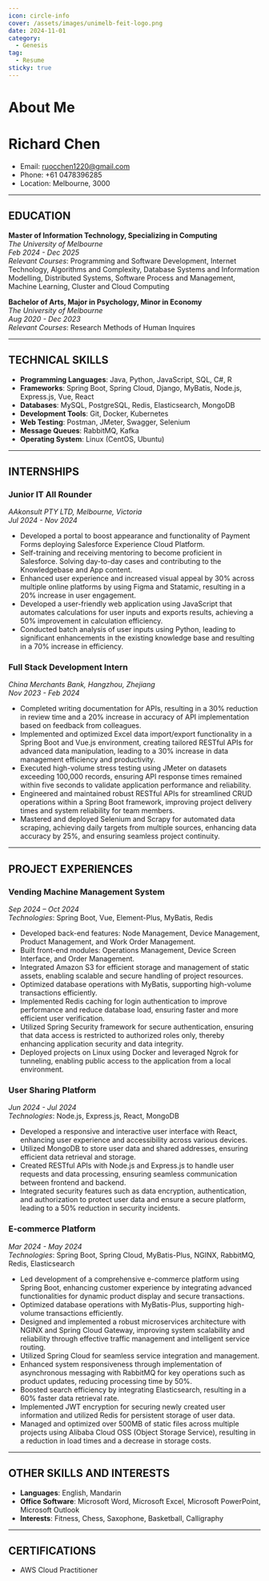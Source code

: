 ```yaml
---
icon: circle-info
cover: /assets/images/unimelb-feit-logo.png
date: 2024-11-01
category:
  - Genesis
tag:
  - Resume
sticky: true
---
```


# About Me

# Richard Chen

- Email: [ruocchen1220@gmail.com](mailto:ruocchen1220@gmail.com)
- Phone: +61 0478396285
- Location: Melbourne, 3000
---

## EDUCATION

**Master of Information Technology, Specializing in Computing**  
*The University of Melbourne*  
_Feb 2024 - Dec 2025_  
*Relevant Courses*: Programming and Software Development, Internet Technology, Algorithms and Complexity, Database Systems and Information Modelling, Distributed Systems, Software Process and Management, Machine Learning, Cluster and Cloud Computing

**Bachelor of Arts, Major in Psychology, Minor in Economy**  
*The University of Melbourne*  
_Aug 2020 - Dec 2023_  
*Relevant Courses*: Research Methods of Human Inquires

---

## TECHNICAL SKILLS

- **Programming Languages**: Java, Python, JavaScript, SQL, C#, R
- **Frameworks**: Spring Boot, Spring Cloud, Django, MyBatis, Node.js, Express.js, Vue, React
- **Databases**: MySQL, PostgreSQL, Redis, Elasticsearch, MongoDB
- **Development Tools**: Git, Docker, Kubernetes
- **Web Testing**: Postman, JMeter, Swagger, Selenium
- **Message Queues**: RabbitMQ, Kafka
- **Operating System**: Linux (CentOS, Ubuntu)

---

## INTERNSHIPS

### Junior IT All Rounder  
*AAkonsult PTY LTD, Melbourne, Victoria*  
_Jul 2024 - Nov 2024_  
- Developed a portal to boost appearance and functionality of Payment Forms deploying Salesforce Experience Cloud Platform.
- Self-training and receiving mentoring to become proficient in Salesforce. Solving day-to-day cases and contributing to the Knowledgebase and App content.
- Enhanced user experience and increased visual appeal by 30% across multiple online platforms by using Figma and Statamic, resulting in a 20% increase in user engagement.
- Developed a user-friendly web application using JavaScript that automates calculations for user inputs and exports results, achieving a 50% improvement in calculation efficiency.
- Conducted batch analysis of user inputs using Python, leading to significant enhancements in the existing knowledge base and resulting in a 70% increase in efficiency.

### Full Stack Development Intern  
*China Merchants Bank, Hangzhou, Zhejiang*  
_Nov 2023 - Feb 2024_  
- Completed writing documentation for APIs, resulting in a 30% reduction in review time and a 20% increase in accuracy of API implementation based on feedback from colleagues.
- Implemented and optimized Excel data import/export functionality in a Spring Boot and Vue.js environment, creating tailored RESTful APIs for advanced data manipulation, leading to a 30% increase in data management efficiency and productivity.
- Executed high-volume stress testing using JMeter on datasets exceeding 100,000 records, ensuring API response times remained within five seconds to validate application performance and reliability.
- Engineered and maintained robust RESTful APIs for streamlined CRUD operations within a Spring Boot framework, improving project delivery times and system reliability for team members.
- Mastered and deployed Selenium and Scrapy for automated data scraping, achieving daily targets from multiple sources, enhancing data accuracy by 25%, and ensuring seamless project continuity.

---

## PROJECT EXPERIENCES

### Vending Machine Management System  
*Sep 2024 – Oct 2024*  
*Technologies*: Spring Boot, Vue, Element-Plus, MyBatis, Redis  
- Developed back-end features: Node Management, Device Management, Product Management, and Work Order Management.
- Built front-end modules: Operations Management, Device Screen Interface, and Order Management.
- Integrated Amazon S3 for efficient storage and management of static assets, enabling scalable and secure handling of project resources.
- Optimized database operations with MyBatis, supporting high-volume transactions efficiently.
- Implemented Redis caching for login authentication to improve performance and reduce database load, ensuring faster and more efficient user verification.
- Utilized Spring Security framework for secure authentication, ensuring that data access is restricted to authorized roles only, thereby enhancing application security and data integrity.
- Deployed projects on Linux using Docker and leveraged Ngrok for tunneling, enabling public access to the application from a local environment.

### User Sharing Platform  
*Jun 2024 - Jul 2024*  
*Technologies*: Node.js, Express.js, React, MongoDB  
- Developed a responsive and interactive user interface with React, enhancing user experience and accessibility across various devices.
- Utilized MongoDB to store user data and shared addresses, ensuring efficient data retrieval and storage.
- Created RESTful APIs with Node.js and Express.js to handle user requests and data processing, ensuring seamless communication between frontend and backend.
- Integrated security features such as data encryption, authentication, and authorization to protect user data and ensure a secure platform, leading to a 50% reduction in security incidents.

### E-commerce Platform  
*Mar 2024 - May 2024*  
*Technologies*: Spring Boot, Spring Cloud, MyBatis-Plus, NGINX, RabbitMQ, Redis, Elasticsearch  
- Led development of a comprehensive e-commerce platform using Spring Boot, enhancing customer experience by integrating advanced functionalities for dynamic product display and secure transactions.
- Optimized database operations with MyBatis-Plus, supporting high-volume transactions efficiently.
- Designed and implemented a robust microservices architecture with NGINX and Spring Cloud Gateway, improving system scalability and reliability through effective traffic management and intelligent service routing.
- Utilized Spring Cloud for seamless service integration and management.
- Enhanced system responsiveness through implementation of asynchronous messaging with RabbitMQ for key operations such as product updates, reducing processing time by 50%.
- Boosted search efficiency by integrating Elasticsearch, resulting in a 60% faster data retrieval rate.
- Implemented JWT encryption for securing newly created user information and utilized Redis for persistent storage of user data.
- Managed and optimized over 500MB of static files across multiple projects using Alibaba Cloud OSS (Object Storage Service), resulting in a reduction in load times and a decrease in storage costs.

---

## OTHER SKILLS AND INTERESTS

- **Languages**: English, Mandarin
- **Office Software**: Microsoft Word, Microsoft Excel, Microsoft PowerPoint, Microsoft Outlook
- **Interests**: Fitness, Chess, Saxophone, Basketball, Calligraphy

---

## CERTIFICATIONS

- AWS Cloud Practitioner

